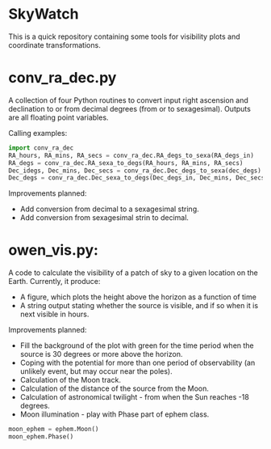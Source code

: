 # SkyWatch

This is a quick repository containing some tools for visibility plots and coordinate transformations.

#
# conv_ra_dec.py

A collection of four Python routines to convert input right ascension and declination to or from decimal degrees (from or to sexagesimal). Outputs are all floating point variables.

Calling examples:

```python
import conv_ra_dec
RA_hours, RA_mins, RA_secs = conv_ra_dec.RA_degs_to_sexa(RA_degs_in)
RA_degs = conv_ra_dec.RA_sexa_to_degs(RA_hours, RA_mins, RA_secs)
Dec_idegs, Dec_mins, Dec_secs = conv_ra_dec.Dec_degs_to_sexa(dec_degs)
Dec_degs = conv_ra_dec.Dec_sexa_to_degs(Dec_degs_in, Dec_mins, Dec_secs)
```

Improvements planned:

* Add conversion from decimal to a sexagesimal string.
* Add conversion from sexagesimal strin to decimal.

# 
# owen_vis.py:

A code to calculate the visibility of a patch of sky to a given location on the Earth. Currently, it produce:

* A figure, which plots the height above the horizon as a function of time
* A string output stating whether the source is visible, and if so when it is next visible in hours.

Improvements planned:

* Fill the background of the plot with green for the time period when the source is 30 degrees or more above the horizon.
* Coping with the potential for more than one period of observability (an unlikely event, but may occur near the poles).
* Calculation of the Moon track.
* Calculation of the distance of the source from the Moon.
* Calculation of astronomical twilight - from when the Sun reaches -18 degrees.
* Moon illumination - play with Phase part of ephem class.

```python
moon_ephem = ephem.Moon()
moon_ephem.Phase()
```

